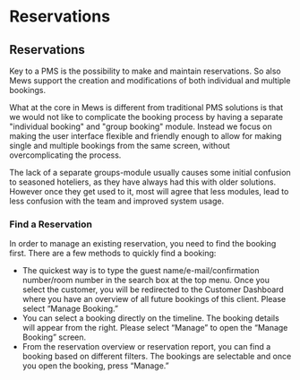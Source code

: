# Reservations

## Reservations

Key to a PMS is the possibility to make and maintain reservations. So also Mews support the creation and modifications of both individual and multiple bookings.

What at the core in Mews is different from traditional PMS solutions is that we would not like to complicate the booking process by having a separate "individual booking" and "group booking" module. Instead we focus on making the user interface flexible and friendly enough to allow for making single and multiple bookings from the same screen, without overcomplicating the process.

The lack of a separate groups-module usually causes some initial confusion to seasoned hoteliers, as they have always had this with older solutions. However once they get used to it, most will agree that less modules, lead to less confusion with the team and improved system usage.

### Find a Reservation

In order to manage an existing reservation, you need to find the booking first. There are a few methods to quickly find a booking:

* The quickest way is to type the guest name/e-mail/confirmation number/room number in the search box at the top menu. Once you select the customer, you will be redirected to the Customer Dashboard where you have an overview of all future bookings of this client. Please select “Manage Booking.”
* You can select a booking directly on the timeline. The booking details will appear from the right. Please select “Manage” to open the “Manage Booking” screen.
* From the reservation overview or reservation report, you can find a booking based on different filters. The bookings are selectable and once you open the booking, press “Manage.”

